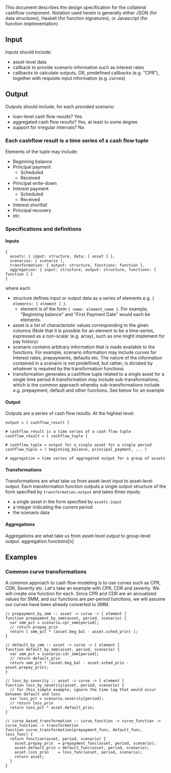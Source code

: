 This document describes the design specification for the collateral cashflow component. Notation used herein is generally either JSON (for data structures), Haskell (for function signatures), or Javascript (for function implementation)

## Input
Inputs should include:
* asset-level data
* callback to provide scenario information such as interest rates
* callbacks to calculate outputs, OR, predefined callbacks (e.g. "CPR"), together with requisite input information (e.g. curves)

## Output
Outputs should include, for each provided scenario:
* loan-level cash flow results? Yes. 
* aggregated cash flow results? Yes, at least to some degree
* support for irregular intervals? No

### Each cashflow result is a time series of a cash flow tuple
Elements of the tuple may include:
* Beginning balance
* Principal payment
  * Scheduled
  * Received
* Principal write-down
* Interest payment
  * Scheduled
  * Received
* Interest shortfall
* Principal recovery
* etc

### Specifications and definitions
#### Inputs
```
{
  assets: { input: structure, data: [ asset ] },
  scenarios: [ scenario ],
  transformation: { output: structure, functions: function },
  aggregation: { input: structure, output: structure, functions: [ function ] }
}
```
where each
* structure defines input or output data as a series of elements e.g. ``` { elements: [ element ] } ```. 
  * element is of the form ```{ name: element_name }```. For example, "Beginning balance" and "First Payment Date" would each be elements.
* asset is a list of characteristic values corresponding to the given columns
(Note that it is possible for an element to be a time-series, expressed as a non-scalar (e.g. array),
such as one might implement for pay history)
* scenario contains arbitrary information that is made available to the functions. 
For example, scenario information may include curves for interest rates, prepayments, defaults etc.
The nature of the information contained in a scenario is not predefined, but rather, is dictated by whatever is required by the transformation functions.
* transformation generates a cashflow tuple related to a single asset for a single time period
A transformation may include sub-transformations, which is the common approach whereby sub-transformations include e.g.
prepayment, default and other functions. See below for an example

#### Output
Outputs are a series of cash flow results. At the highest level:
```
output = [ cashflow_result ]

# cashflow_result is a time series of a cash flow tuple
cashflow_result = [ cashflow_tuple ] 

# cashflow_tuple = output for a single asset for a single period
cashflow_tuple = ( beginning_balance, principal_payment, ... )

# aggregation = time series of aggregated output for a group of assets
```

#### Transformations
Transformations are what take us from asset-level input to asset-level output.
Each transformation function outputs a single output structure of the form specified by ```transformation.output``` and takes three inputs:
* a single asset in the form specified by ```assets.input```
* a integer indicating the current period
* the scenario data

#### Aggregations
Aggregations are what take us from asset-level output to group-level output.
aggregation.functions[n] 

## Examples
### Common curve transformations
A common approach to cash flow modeling is to use curves such as CPR, CDR, Severity etc. Let's take an example with CPR, CDR and severity. We will create one function for each. Since CPR and CDR are an annualized values for SMM, and our functions are per-period functions, we will assume our curves have been already converted to SMM.
```
// prepayment_by_smm :: asset -> curve -> [ element ]
function prepayment_by_smm(asset, period, scenario) {
  var smm_pct = scenario.cpr_smm[period];
  // return prepay_prin
  return [ smm_pct * (asset.beg_bal - asset.sched_prin) ];
}

// default_by_smm :: asset -> curve -> [ element ]
function default_by_smm(asset, period, scenario) {
  var smm_pct = scenario.cdr_smm[period];
  // return default_prin
  return smm_pct * (asset.beg_bal - asset.sched_prin - asset.prepay_prin);
}

// loss_by_severity :: asset -> curve -> [ element ]
function loss_by_severity(asset, period, scenario) {
  // for this simple example, ignore the time lag that would occur between default and loss
  var loss_pct = scenario.severity[period];
  // return loss_prin
  return loss_pct * asset.default_prin;
}

// curve_based_transformation :: curve_function -> curve_function -> curve_function -> transformation
function curve_transformation(prepayment_func, default_func, loss_func) {
  return function(asset, period, scenario) {
    asset.prepay_prin  = prepayment_func(asset, period, scenario);
    asset.default_prin = default_func(asset, period, scenario);
    asset.loss_prin    = loss_func(asset, period, scenario);
    return asset;
  }
}
```
